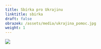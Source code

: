 ```yaml
---
title: Sbírka pro Ukrajinu
linktitle: sbirka
draft: false
obrazek: /assets/media/ukrajina_pomoc.jpg
weight: 1
---
```



![](/assets/media/sbirka-pro-ukrajinu-v-dolnich-brezanech.jpg)